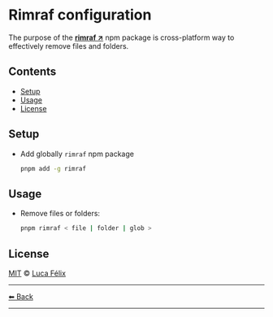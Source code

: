 # Rimraf configuration

The purpose of the **[rimraf ↗](https://www.npmjs.com/package/rimraf)** npm package is cross-platform way to effectively remove files and folders.

## Contents

- [Setup](#setup)
- [Usage](#usage)
- [License](#license)

## Setup

- Add globally `rimraf` npm package

  ```sh
  pnpm add -g rimraf
  ```

## Usage

- Remove files or folders:

  ```sh
  pnpm rimraf < file | folder | glob >
  ```

## License

[MIT](../../LICENSE) © [Luca Félix](https://github.com/flixlix)

---

[⬅ Back](../../README.md)

---
